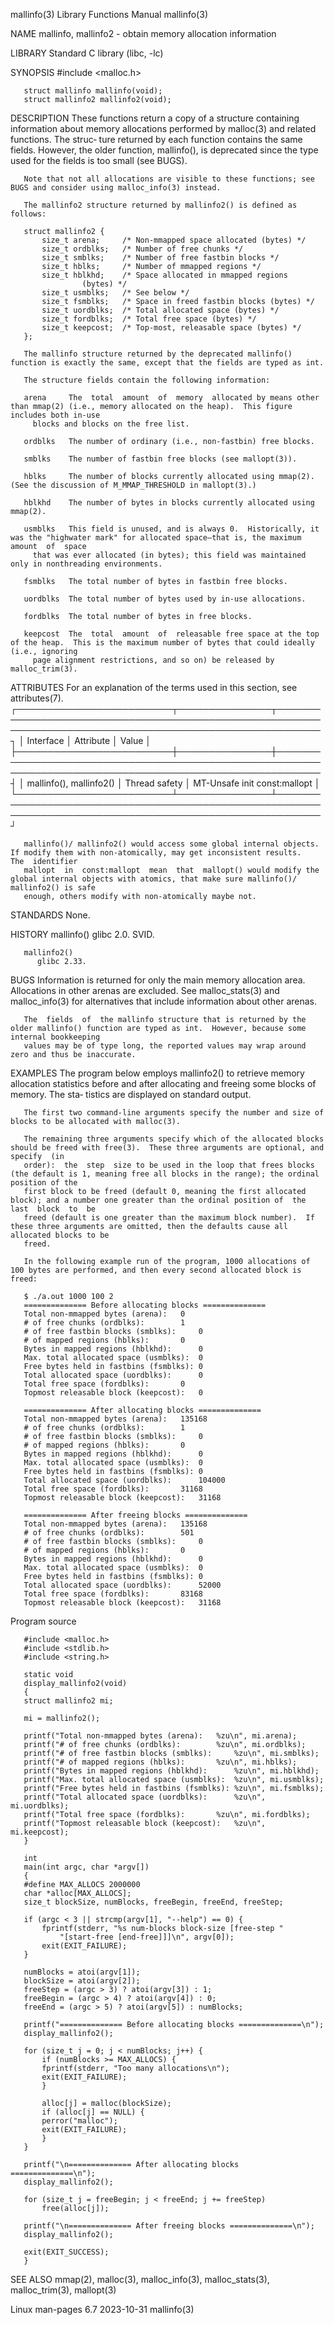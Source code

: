 mallinfo(3)							   Library Functions Manual							   mallinfo(3)

NAME
       mallinfo, mallinfo2 - obtain memory allocation information

LIBRARY
       Standard C library (libc, -lc)

SYNOPSIS
       #include <malloc.h>

       struct mallinfo mallinfo(void);
       struct mallinfo2 mallinfo2(void);

DESCRIPTION
       These  functions return a copy of a structure containing information about memory allocations performed by malloc(3) and related functions.  The struc‐
       ture returned by each function contains the same fields.	 However, the older function, mallinfo(), is deprecated since the type used for the fields  is
       too small (see BUGS).

       Note that not all allocations are visible to these functions; see BUGS and consider using malloc_info(3) instead.

       The mallinfo2 structure returned by mallinfo2() is defined as follows:

	   struct mallinfo2 {
	       size_t arena;	 /* Non-mmapped space allocated (bytes) */
	       size_t ordblks;	 /* Number of free chunks */
	       size_t smblks;	 /* Number of free fastbin blocks */
	       size_t hblks;	 /* Number of mmapped regions */
	       size_t hblkhd;	 /* Space allocated in mmapped regions
				    (bytes) */
	       size_t usmblks;	 /* See below */
	       size_t fsmblks;	 /* Space in freed fastbin blocks (bytes) */
	       size_t uordblks;	 /* Total allocated space (bytes) */
	       size_t fordblks;	 /* Total free space (bytes) */
	       size_t keepcost;	 /* Top-most, releasable space (bytes) */
	   };

       The mallinfo structure returned by the deprecated mallinfo() function is exactly the same, except that the fields are typed as int.

       The structure fields contain the following information:

       arena	 The  total  amount  of	 memory	 allocated by means other than mmap(2) (i.e., memory allocated on the heap).  This figure includes both in-use
		 blocks and blocks on the free list.

       ordblks	 The number of ordinary (i.e., non-fastbin) free blocks.

       smblks	 The number of fastbin free blocks (see mallopt(3)).

       hblks	 The number of blocks currently allocated using mmap(2).  (See the discussion of M_MMAP_THRESHOLD in mallopt(3).)

       hblkhd	 The number of bytes in blocks currently allocated using mmap(2).

       usmblks	 This field is unused, and is always 0.	 Historically, it was the "highwater mark" for allocated space—that is, the maximum  amount  of	 space
		 that was ever allocated (in bytes); this field was maintained only in nonthreading environments.

       fsmblks	 The total number of bytes in fastbin free blocks.

       uordblks	 The total number of bytes used by in-use allocations.

       fordblks	 The total number of bytes in free blocks.

       keepcost	 The  total  amount  of	 releasable free space at the top of the heap.	This is the maximum number of bytes that could ideally (i.e., ignoring
		 page alignment restrictions, and so on) be released by malloc_trim(3).

ATTRIBUTES
       For an explanation of the terms used in this section, see attributes(7).
       ┌─────────────────────────┬───────────────┬───────────────────────────────────────────────────────────────────────────────────────────────────────────┐
       │ Interface		 │ Attribute	 │ Value												     │
       ├─────────────────────────┼───────────────┼───────────────────────────────────────────────────────────────────────────────────────────────────────────┤
       │ mallinfo(), mallinfo2() │ Thread safety │ MT-Unsafe init const:mallopt										     │
       └─────────────────────────┴───────────────┴───────────────────────────────────────────────────────────────────────────────────────────────────────────┘

       mallinfo()/ mallinfo2() would access some global internal objects.  If modify them with non-atomically, may get inconsistent results.   The  identifier
       mallopt	in  const:mallopt  mean	 that  mallopt() would modify the global internal objects with atomics, that make sure mallinfo()/ mallinfo2() is safe
       enough, others modify with non-atomically maybe not.

STANDARDS
       None.

HISTORY
       mallinfo()
	      glibc 2.0.  SVID.

       mallinfo2()
	      glibc 2.33.

BUGS
       Information is returned for only the main memory allocation area.  Allocations in other arenas are excluded.  See  malloc_stats(3)  and	malloc_info(3)
       for alternatives that include information about other arenas.

       The  fields  of	the mallinfo structure that is returned by the older mallinfo() function are typed as int.  However, because some internal bookkeeping
       values may be of type long, the reported values may wrap around zero and thus be inaccurate.

EXAMPLES
       The program below employs mallinfo2() to retrieve memory allocation statistics before and after allocating and freeing some blocks of memory.  The sta‐
       tistics are displayed on standard output.

       The first two command-line arguments specify the number and size of blocks to be allocated with malloc(3).

       The remaining three arguments specify which of the allocated blocks should be freed with free(3).  These three arguments are optional, and specify  (in
       order):	the  step  size to be used in the loop that frees blocks (the default is 1, meaning free all blocks in the range); the ordinal position of the
       first block to be freed (default 0, meaning the first allocated block); and a number one greater than the ordinal position of  the  last	 block	to  be
       freed (default is one greater than the maximum block number).  If these three arguments are omitted, then the defaults cause all allocated blocks to be
       freed.

       In the following example run of the program, 1000 allocations of 100 bytes are performed, and then every second allocated block is freed:

	   $ ./a.out 1000 100 2
	   ============== Before allocating blocks ==============
	   Total non-mmapped bytes (arena):	  0
	   # of free chunks (ordblks):		  1
	   # of free fastbin blocks (smblks):	  0
	   # of mapped regions (hblks):		  0
	   Bytes in mapped regions (hblkhd):	  0
	   Max. total allocated space (usmblks):  0
	   Free bytes held in fastbins (fsmblks): 0
	   Total allocated space (uordblks):	  0
	   Total free space (fordblks):		  0
	   Topmost releasable block (keepcost):	  0

	   ============== After allocating blocks ==============
	   Total non-mmapped bytes (arena):	  135168
	   # of free chunks (ordblks):		  1
	   # of free fastbin blocks (smblks):	  0
	   # of mapped regions (hblks):		  0
	   Bytes in mapped regions (hblkhd):	  0
	   Max. total allocated space (usmblks):  0
	   Free bytes held in fastbins (fsmblks): 0
	   Total allocated space (uordblks):	  104000
	   Total free space (fordblks):		  31168
	   Topmost releasable block (keepcost):	  31168

	   ============== After freeing blocks ==============
	   Total non-mmapped bytes (arena):	  135168
	   # of free chunks (ordblks):		  501
	   # of free fastbin blocks (smblks):	  0
	   # of mapped regions (hblks):		  0
	   Bytes in mapped regions (hblkhd):	  0
	   Max. total allocated space (usmblks):  0
	   Free bytes held in fastbins (fsmblks): 0
	   Total allocated space (uordblks):	  52000
	   Total free space (fordblks):		  83168
	   Topmost releasable block (keepcost):	  31168

   Program source

       #include <malloc.h>
       #include <stdlib.h>
       #include <string.h>

       static void
       display_mallinfo2(void)
       {
	   struct mallinfo2 mi;

	   mi = mallinfo2();

	   printf("Total non-mmapped bytes (arena):	  %zu\n", mi.arena);
	   printf("# of free chunks (ordblks):		  %zu\n", mi.ordblks);
	   printf("# of free fastbin blocks (smblks):	  %zu\n", mi.smblks);
	   printf("# of mapped regions (hblks):		  %zu\n", mi.hblks);
	   printf("Bytes in mapped regions (hblkhd):	  %zu\n", mi.hblkhd);
	   printf("Max. total allocated space (usmblks):  %zu\n", mi.usmblks);
	   printf("Free bytes held in fastbins (fsmblks): %zu\n", mi.fsmblks);
	   printf("Total allocated space (uordblks):	  %zu\n", mi.uordblks);
	   printf("Total free space (fordblks):		  %zu\n", mi.fordblks);
	   printf("Topmost releasable block (keepcost):	  %zu\n", mi.keepcost);
       }

       int
       main(int argc, char *argv[])
       {
       #define MAX_ALLOCS 2000000
	   char *alloc[MAX_ALLOCS];
	   size_t blockSize, numBlocks, freeBegin, freeEnd, freeStep;

	   if (argc < 3 || strcmp(argv[1], "--help") == 0) {
	       fprintf(stderr, "%s num-blocks block-size [free-step "
		       "[start-free [end-free]]]\n", argv[0]);
	       exit(EXIT_FAILURE);
	   }

	   numBlocks = atoi(argv[1]);
	   blockSize = atoi(argv[2]);
	   freeStep = (argc > 3) ? atoi(argv[3]) : 1;
	   freeBegin = (argc > 4) ? atoi(argv[4]) : 0;
	   freeEnd = (argc > 5) ? atoi(argv[5]) : numBlocks;

	   printf("============== Before allocating blocks ==============\n");
	   display_mallinfo2();

	   for (size_t j = 0; j < numBlocks; j++) {
	       if (numBlocks >= MAX_ALLOCS) {
		   fprintf(stderr, "Too many allocations\n");
		   exit(EXIT_FAILURE);
	       }

	       alloc[j] = malloc(blockSize);
	       if (alloc[j] == NULL) {
		   perror("malloc");
		   exit(EXIT_FAILURE);
	       }
	   }

	   printf("\n============== After allocating blocks ==============\n");
	   display_mallinfo2();

	   for (size_t j = freeBegin; j < freeEnd; j += freeStep)
	       free(alloc[j]);

	   printf("\n============== After freeing blocks ==============\n");
	   display_mallinfo2();

	   exit(EXIT_SUCCESS);
       }

SEE ALSO
       mmap(2), malloc(3), malloc_info(3), malloc_stats(3), malloc_trim(3), mallopt(3)

Linux man-pages 6.7							  2023-10-31								   mallinfo(3)
